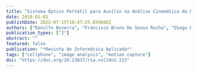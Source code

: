 ```yaml
---
title: "Sistema Óptico Portátil para Auxílio na Análise Cinemática da Marcha Humana"
date: 2018-01-01
publishDate: 2022-07-15T16:47:25.659660Z
authors: ["Ranulfo Bezerra", "Francisco Bruno De Sousa Rocha", "Diego Porto Rocha", "Karoline De Moura Farias", "Ricardo De Andrade Lira Rabelo", "André Macêdo Santana"]
publication_types: ["2"]
abstract: ""
featured: false
publication: "*Revista de Informática Aplicada*"
tags: ["cellphone", "image analysis", "motion capture"]
doi: "https://doi.org/10.13037/ria.vol14n2.223"
---
```


